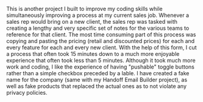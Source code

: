 This is another project I built to improve my coding skills while simultaneously improving a process at my current sales job. Whenever a sales rep would bring on a new client, the sales rep was tasked with creating a lengthy and very specific set of notes for the various teams to reference for that client. The most time consuming part of this process was copying and pasting the pricing (retail and discounted prices) for each and every feature for each and every new client. With the help of this form, I cut a process that often took 15 minutes down to a much more enjoyable experience that often took less than 5 minutes. Although it took much more work and coding, I like the experience of having "pushable" toggle buttons rather than a simple checkbox preceded by a lable. I have created a fake name for the company (same with my Handoff Email Builder project), as well as fake products that replaced the actual ones as to not violate any privacy policies.